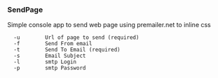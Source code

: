 ﻿### SendPage


Simple console app to send web page using premailer.net to inline css

```
  -u        Url of page to send (required)
  -f        Send From email
  -t        Send To Email (required)
  -s        Email Subject
  -l        smtp Login
  -p        smtp Password
```
  


